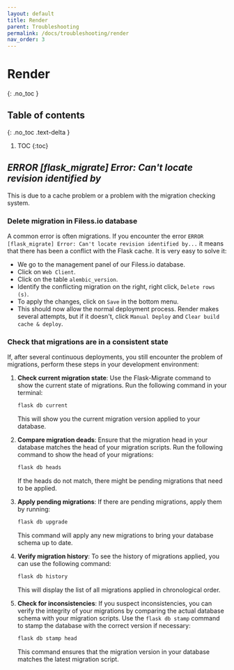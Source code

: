```yaml
---
layout: default
title: Render
parent: Troubleshooting
permalink: /docs/troubleshooting/render
nav_order: 3
---
```


# Render
{: .no_toc }

## Table of contents
{: .no_toc .text-delta }

1. TOC
{:toc}

## *ERROR [flask_migrate] Error: Can't locate revision identified by*

This is due to a cache problem or a problem with the migration checking system.

### Delete migration in Filess.io database

A common error is often migrations. If you encounter the error `ERROR [flask_migrate] Error: Can't locate revision identified by...` it means that there has been a conflict with the Flask cache. It is very easy to solve it:
 - We go to the management panel of our Filess.io database.
 - Click on `Web Client`.
 - Click on the table `alembic_version`.
 - Identify the conflicting migration on the right, right click, `Delete rows (s)`.
 - To apply the changes, click on `Save` in the bottom menu.
 - This should now allow the normal deployment process. Render makes several attempts, but if it doesn't, click `Manual Deploy` and `Clear build cache & deploy`.

### Check that migrations are in a consistent state

If, after several continuous deployments, you still encounter the problem of migrations, perform these steps in your development environment:

1. **Check current migration state**: Use the Flask-Migrate command to show the current state of migrations. Run the following command in your terminal:

    ```sh
    flask db current
    ```

    This will show you the current migration version applied to your database.

2. **Compare migration deads**: Ensure that the migration head in your database matches the head of your migration scripts. Run the following command to show the head of your migrations:

    ```sh
    flask db heads
    ```

    If the heads do not match, there might be pending migrations that need to be applied.

3. **Apply pending migrations**: If there are pending migrations, apply them by running:

    ```sh
    flask db upgrade
    ```

    This command will apply any new migrations to bring your database schema up to date.

4. **Verify migration history**: To see the history of migrations applied, you can use the following command:

    ```sh
    flask db history
    ```

    This will display the list of all migrations applied in chronological order.

5. **Check for inconsistencies**: If you suspect inconsistencies, you can verify the integrity of your migrations by comparing the actual database schema with your migration scripts. Use the `flask db stamp` command to stamp the database with the correct version if necessary:

    ```sh
    flask db stamp head
    ```

    This command ensures that the migration version in your database matches the latest migration script.


